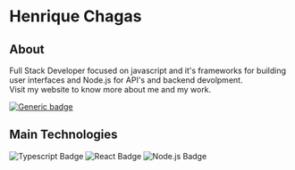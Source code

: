 # Henrique Chagas

## About
 Full Stack Developer focused on javascript and it's frameworks for building user interfaces and Node.js for API's and backend devolpment.
 <br />
 Visit my website to know more about me and my work.
 <br />
 
[![Generic badge](https://img.shields.io/badge/🚀-WEBSITE-<COLOR>.svg)](https://shields.io/)
## Main Technologies
![Typescript Badge](https://img.shields.io/badge/TypeScript-007ACC?style=for-the-badge&logo=typescript&logoColor=white)
![React Badge](https://img.shields.io/badge/React-20232A?style=for-the-badge&logo=react&logoColor=61DAFB)
![Node.js Badge](https://img.shields.io/badge/Node.js-339933?style=for-the-badge&logo=nodedotjs&logoColor=white)

 

<!--
**henriquechagasg/henriquechagasg** is a ✨ _special_ ✨ repository because its `README.md` (this file) appears on your GitHub profile.

Here are some ideas to get you started:

- 🔭 I’m currently working on ...
- 🌱 I’m currently learning ...
- 👯 I’m looking to collaborate on ...
- 🤔 I’m looking for help with ...
- 💬 Ask me about ...
- 📫 How to reach me: ...
- 😄 Pronouns: ...
- ⚡ Fun fact: ...
-->
